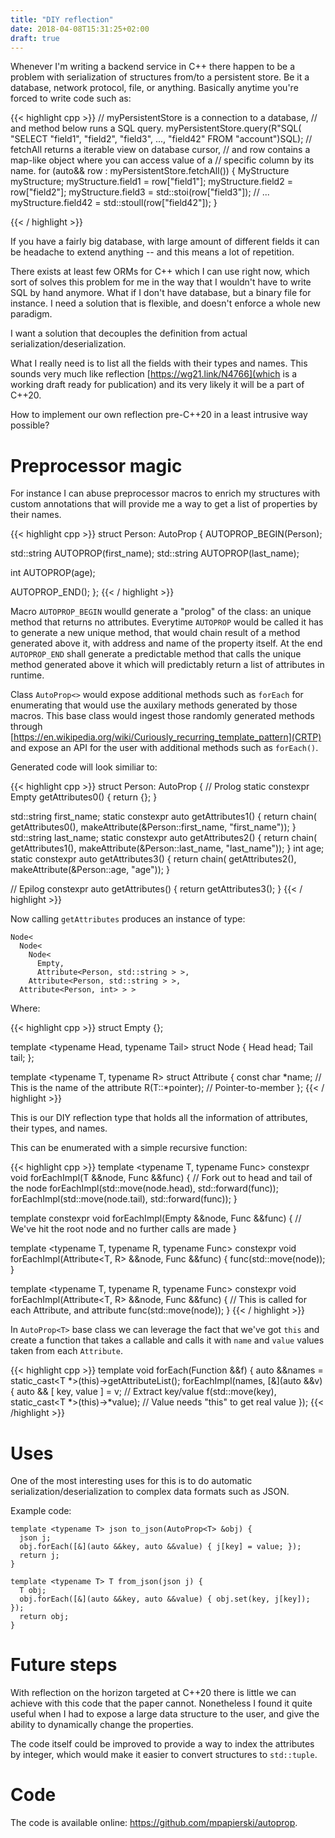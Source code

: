 ```yaml
---
title: "DIY reflection"
date: 2018-04-08T15:31:25+02:00
draft: true
---
```


Whenever I'm writing a backend service in C++ there happen to be a problem with serialization of structures from/to a persistent store. Be it a database, network protocol, file, or anything. Basically anytime you're forced to write code such as:


{{< highlight cpp >}}
// myPersistentStore is a connection to a database,
// and method below runs a SQL query.
myPersistentStore.query(R"SQL(
  "SELECT "field1", "field2", "field3", ..., "field42"
  FROM "account")SQL);
// fetchAll returns a iterable view on database cursor,
// and row contains a map-like object where you can access value of a
// specific column by its name.
for (auto&& row : myPersistentStore.fetchAll()) {
  MyStructure myStructure;
  myStructure.field1 = row["field1"];
  myStructure.field2 = row["field2"];
  myStructure.field3 = std::stoi(row["field3"]);
  // ...
  myStructure.field42 = std::stoull(row["field42"]);
}

{{< / highlight >}}

If you have a fairly big database, with large amount of different fields it can be headache to extend anything -- and this means a lot of repetition.

There exists at least few ORMs for C++ which I can use right now, which sort of solves this problem for me in the way that I wouldn't have to write SQL by hand anymore. What if I don't have database, but a binary file for instance. I need a solution that is flexible, and doesn't enforce a whole new paradigm.

I want a solution that decouples the definition from actual serialization/deserialization.

What I really need is to list all the fields with their types and names. This sounds very much like reflection [https://wg21.link/N4766](which is a working draft ready for publication) and its very likely it will be a part of C++20.

How to implement our own reflection pre-C++20 in a least intrusive way possible?

# Preprocessor magic

For instance I can abuse preprocessor macros to enrich my structures with custom annotations that will provide me a way to get a list of properties by their names.

{{< highlight cpp >}}
struct Person: AutoProp<Person> {
  AUTOPROP_BEGIN(Person);

  std::string AUTOPROP(first_name);
  std::string AUTOPROP(last_name);

  int AUTOPROP(age);

  AUTOPROP_END();
};
{{< / highlight >}}

Macro `AUTOPROP_BEGIN` woulld generate a "prolog" of the class: an unique method that returns no attributes. Everytime `AUTOPROP` would be called it has to generate a new unique method, that would chain result of a method generated above it, with address and name of the property itself. At the end `AUTOPROP_END` shall generate a predictable method that calls the unique method generated above it which will predictably return a list of attributes in runtime.

Class `AutoProp<>` would expose additional methods such as `forEach` for enumerating that would use the auxilary methods generated by those macros. This base class would ingest those randomly generated methods through [https://en.wikipedia.org/wiki/Curiously_recurring_template_pattern](CRTP) and expose an API for the user with additional methods such as `forEach()`. 



Generated code will look similiar to:

{{< highlight cpp >}}
struct Person: AutoProp<Person> {
// Prolog
static constexpr Empty getAttributes0() { return {}; }

std::string first_name;
static constexpr auto getAttributes1() {
  return chain(
    getAttributes0(),
    makeAttribute(&Person::first_name, "first_name")); }
std::string last_name;
static constexpr auto getAttributes2() {
  return chain(
    getAttributes1(),
    makeAttribute(&Person::last_name, "last_name")); }
int age;
static constexpr auto getAttributes3() {
  return chain(
    getAttributes2(),
    makeAttribute(&Person::age, "age")); }

// Epilog
constexpr auto getAttributes() { return getAttributes3(); }
{{< / highlight >}}

Now calling `getAttributes` produces an instance of type:

```
Node<
  Node<
    Node<
      Empty,
      Attribute<Person, std::string > >,
    Attribute<Person, std::string > >,
  Attribute<Person, int> > >
```

Where:

{{< highlight cpp >}}
struct Empty {};

template <typename Head, typename Tail> struct Node {
  Head head;
  Tail tail;
};

template <typename T, typename R> struct Attribute {
  const char *name; // This is the name of the attribute
  R(T::*pointer); // Pointer-to-member
};
{{< / highlight >}}

This is our DIY reflection type that holds all the information of attributes, their types, and names.

This can be enumerated with a simple recursive function:

{{< highlight cpp >}}
template <typename T, typename Func>
constexpr void forEachImpl(T &&node, Func &&func) {
  // Fork out to head and tail of the node
  forEachImpl(std::move(node.head), std::forward<Func>(func));
  forEachImpl(std::move(node.tail), std::forward<Func>(func));
}

template <typename Func>
constexpr void forEachImpl(Empty &&node, Func &&func) {
  // We've hit the root node and no further calls are made
}

template <typename T, typename R, typename Func>
constexpr void forEachImpl(Attribute<T, R> &&node, Func &&func) {
  func(std::move(node));
}

template <typename T, typename R, typename Func>
constexpr void forEachImpl(Attribute<T, R> &&node, Func &&func) {
  // This is called for each Attribute, and attribute 
  func(std::move(node));
}
{{< / highlight >}}

In `AutoProp<T>` base class we can leverage the fact that we've got `this` and create a function that takes a callable and calls it with `name` and `value` values taken from each `Attribute`.

{{< highlight cpp >}}
template <typename Function> void forEach(Function &&f) {
  auto &&names = static_cast<T *>(this)->getAttributeList();
  forEachImpl(names, [&](auto &&v) {
    auto && [ key, value ] = v; // Extract key/value
    f(std::move(key), static_cast<T *>(this)->*value); // Value needs "this" to get real value
  });
{{< /highlight >}}

# Uses

One of the most interesting uses for this is to do automatic serialization/deserialization to complex data formats such as JSON. 

Example code:

```
template <typename T> json to_json(AutoProp<T> &obj) {
  json j;
  obj.forEach([&](auto &&key, auto &&value) { j[key] = value; });
  return j;
}

template <typename T> T from_json(json j) {
  T obj;
  obj.forEach([&](auto &&key, auto &&value) { obj.set(key, j[key]); });
  return obj;
}
```

# Future steps

With reflection on the horizon targeted at C++20 there is little we can achieve with this code that the paper cannot. Nonetheless I found it quite useful when I had to expose a large data structure to the user, and give the ability to dynamically change the properties.

The code itself could be improved to provide a way to index the attributes by integer, which would make it easier to convert structures to `std::tuple`.

# Code

The code is available online: https://github.com/mpapierski/autoprop.